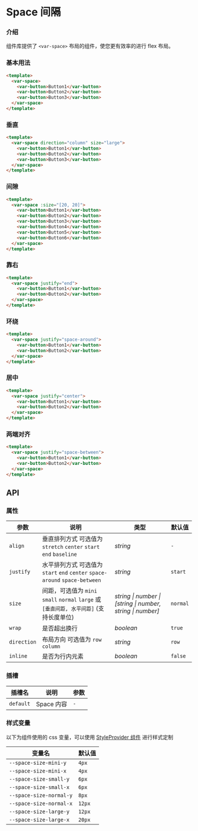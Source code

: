 # Space 间隔

### 介绍

组件库提供了 `<var-space>` 布局的组件，使您更有效率的进行 flex 布局。

### 基本用法

```html
<template>
  <var-space>
    <var-button>Button1</var-button>
    <var-button>Button2</var-button>
    <var-button>Button3</var-button>
  </var-space>
</template>
```

### 垂直

```html
<template>
  <var-space direction="column" size="large">
    <var-button>Button1</var-button>
    <var-button>Button2</var-button>
    <var-button>Button3</var-button>
  </var-space>
</template>
```

### 间隙

```html
<template>
  <var-space :size="[20, 20]">
    <var-button>Button1</var-button>
    <var-button>Button2</var-button>
    <var-button>Button3</var-button>
    <var-button>Button4</var-button>
    <var-button>Button5</var-button>
    <var-button>Button6</var-button>
  </var-space>
</template>
```

### 靠右

```html
<template>
  <var-space justify="end">
    <var-button>Button1</var-button>
    <var-button>Button2</var-button>
  </var-space>
</template>
```

### 环绕

```html
<template>
  <var-space justify="space-around">
    <var-button>Button1</var-button>
    <var-button>Button2</var-button>
  </var-space>
</template>
```

### 居中

```html
<template>
  <var-space justify="center">
    <var-button>Button1</var-button>
    <var-button>Button2</var-button>
  </var-space>
</template>
```

### 两端对齐

```html
<template>
  <var-space justify="space-between">
    <var-button>Button1</var-button>
    <var-button>Button2</var-button>
  </var-space>
</template>
```


## API

### 属性

| 参数          | 说明                                                                | 类型       | 默认值     |
|-------------|-------------------------------------------------------------------|----------|---------|
| `align`     | 垂直排列方式 可选值为 `stretch` `center` `start` `end` `baseline`           | _string_ | `-`     |
| `justify`   | 水平排列方式 可选值为 `start` `end` `center` `space-around` `space-between` | _string_ | `start` |
| `size`      | 间距，可选值为 `mini` `small` `normal` `large` 或 `[垂直间距, 水平间距]` (支持长度单位) | _string \| number \| [string \| number, string \| number]_ |`normal`|
| `wrap`      | 是否超出换行                                                            | _boolean_ | `true`  |
| `direction` | 布局方向 可选值为 `row` `column`                                          | _string_ | `row`   |
| `inline`    | 是否为行内元素                                                           | _boolean_ | `false` |

### 插槽

| 插槽名       | 说明       | 参数  |
|-----------|----------|-----|
| `default` | Space 内容 | `-` |

### 样式变量

以下为组件使用的 css 变量，可以使用 [StyleProvider 组件](#/zh-CN/style-provider) 进行样式定制

| 变量名                     | 默认值    |
|-------------------------|--------|
| `--space-size-mini-y`   | `4px`  |
| `--space-size-mini-x`   | `4px`  |
| `--space-size-small-y`  | `6px`  |
| `--space-size-small-x`  | `6px`  |
| `--space-size-normal-y` | `8px`  |
| `--space-size-normal-x` | `12px` |
| `--space-size-large-y`  | `12px` |
| `--space-size-large-x`  | `20px` |

